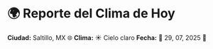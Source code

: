 # 🌍 Reporte del Clima de Hoy

**Ciudad:** Saltillo, MX 🌐
**Clima:** ☀️ Cielo claro
**Fecha:** 📅 29, 07, 2025 🚀
